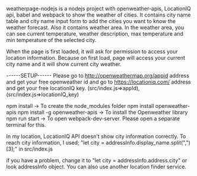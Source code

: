 weatherpage-nodejs is a nodejs project with openweather-apis, LocationIQ api, babel and webpack to show the weather of cities.
It contains city name table and city name input form to add the cities you want to know the weather forecast. Also it contains weather area. 
In the weather area, you can see current temperature, weather description, max temperature and min temperature of the selected city.

When the page is first loaded, it will ask for permission to access your location information. Because on first load, page will access your current city name and it will show current city weather.

------SETUP------
Please go to http://openweathermap.org/appid address and get your free openweather id and go to https://locationiq.com/ address and get your free locationIQ key. (src/index.js=>appId),(src/index.js=>locationIQ_key)

npm install -> To create the node_modules folder
npm install openweather-apis
npm install -g openweather-apis -> To install the Openweather library
npm run start -> To open webpack-dev-server. Please open a separate terminal for this.

In my location, LocationIQ API doesn't show city information correctly. To reach city information, I used;
"let city = addressInfo.display_name.split(",")[3];"
in src/index.js

if you have a problem, change it to "let city = addressInfo.address.city" or look addressInfo object.
You can also use another location finder service.







